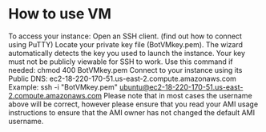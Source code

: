 # How to use VM
To access your instance:
Open an SSH client. (find out how to connect using PuTTY)
Locate your private key file (BotVMkey.pem). The wizard automatically detects the key you used to launch the instance.
Your key must not be publicly viewable for SSH to work. Use this command if needed:
chmod 400 BotVMkey.pem
Connect to your instance using its Public DNS:
ec2-18-220-170-51.us-east-2.compute.amazonaws.com
Example:
ssh -i "BotVMkey.pem" ubuntu@ec2-18-220-170-51.us-east-2.compute.amazonaws.com
Please note that in most cases the username above will be correct, however please ensure that you read your AMI usage instructions to ensure that the AMI owner has not changed the default AMI username.
